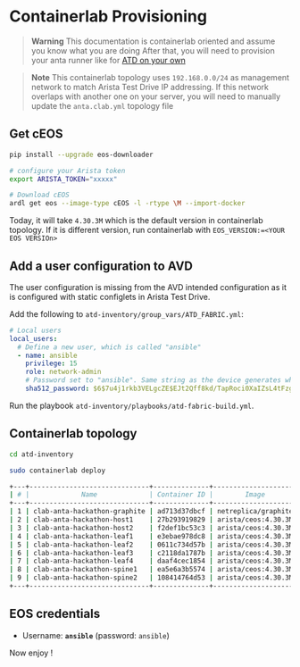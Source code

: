 # Containerlab Provisioning

> **Warning**
> This documentation is containerlab oriented and assume you know what you are doing
> After that, you will need to provision your anta runner like for [ATD on your own](./provisioning.md)

> **Note**
> This containerlab topology uses `192.168.0.0/24` as management network to match Arista Test Drive IP addressing.
> If this network overlaps with another one on your server, you will need to manually update the `anta.clab.yml` topology file

## Get cEOS

```bash
pip install --upgrade eos-downloader

# configure your Arista token
export ARISTA_TOKEN="xxxxx"

# Download cEOS
ardl get eos --image-type cEOS -l -rtype \M --import-docker
```

Today, it will take `4.30.3M` which is the default version in containerlab topology. If it is different version, run containerlab with `EOS_VERSION:=<YOUR EOS VERSIOn>`

## Add a user configuration to AVD

The user configuration is missing from the AVD intended configuration as it is configured with static configlets in Arista Test Drive.

Add the following to `atd-inventory/group_vars/ATD_FABRIC.yml`:

```yaml
# Local users
local_users:
  # Define a new user, which is called "ansible"
  - name: ansible
    privilege: 15
    role: network-admin
    # Password set to "ansible". Same string as the device generates when configuring a username.
    sha512_password: $6$7u4j1rkb3VELgcZE$EJt2Qff8kd/TapRoci0XaIZsL4tFzgq1YZBLD9c6f/knXzvcYY0NcMKndZeCv0T268knGKhOEwZAxqKjlMm920
```

Run the playbook `atd-inventory/playbooks/atd-fabric-build.yml`.

## Containerlab topology

```bash
cd atd-inventory

sudo containerlab deploy

+---+------------------------------+--------------+---------------------+-------+---------+-----------------+
| # |             Name             | Container ID |        Image        | Kind  |  State  |  IPv4 Address   |
+---+------------------------------+--------------+---------------------+-------+---------+-----------------+
| 1 | clab-anta-hackathon-graphite | ad713d37dbcf | netreplica/graphite | linux | running | 192.168.0.2/24  |
| 2 | clab-anta-hackathon-host1    | 27b293919829 | arista/ceos:4.30.3M | ceos  | running | 192.168.0.16/24 |
| 3 | clab-anta-hackathon-host2    | f2def1bc53c3 | arista/ceos:4.30.3M | ceos  | running | 192.168.0.17/24 |
| 4 | clab-anta-hackathon-leaf1    | e3ebae978dc8 | arista/ceos:4.30.3M | ceos  | running | 192.168.0.12/24 |
| 5 | clab-anta-hackathon-leaf2    | 0611c734d57b | arista/ceos:4.30.3M | ceos  | running | 192.168.0.13/24 |
| 6 | clab-anta-hackathon-leaf3    | c2118da1787b | arista/ceos:4.30.3M | ceos  | running | 192.168.0.14/24 |
| 7 | clab-anta-hackathon-leaf4    | daaf4cec1854 | arista/ceos:4.30.3M | ceos  | running | 192.168.0.15/24 |
| 8 | clab-anta-hackathon-spine1   | ea5e6a3b5574 | arista/ceos:4.30.3M | ceos  | running | 192.168.0.10/24 |
| 9 | clab-anta-hackathon-spine2   | 108414764d53 | arista/ceos:4.30.3M | ceos  | running | 192.168.0.11/24 |
+---+------------------------------+--------------+---------------------+-------+---------+-----------------+
```

## EOS credentials

- Username: __`ansible`__ (password: `ansible`)

Now enjoy !
